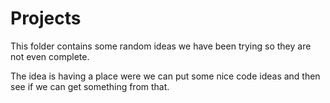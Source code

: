 # Projects

This folder contains some random ideas we have been trying so they are not even complete.


The idea is having a place were we can put some nice code ideas and then see if we can get something from that.
